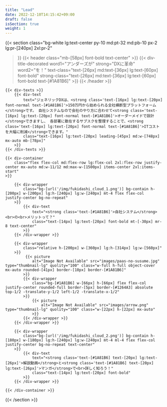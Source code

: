 ```yaml
---
title: "Lead"
date: 2022-12-10T14:15:42+09:00
draft: false
isSection: true
weight: 1
---
```


{{< section
    class="bg-white lg:text-center py-10 md:pt-32 md:pb-10 px-2 lg:pr-[240px] 2xl:pr-2"
>}}
    {{< header
        class="mb-[58px] font-bold text-center"
    >}}
        {{< div-title-decorated
            word1="アンダーズが"
            strong="DXに革命"
            word2="を！"
            text-class="text-[26px] md:text-[36px] lg:text-[60px] font-bold"
            strong-class="text-[26px] md:text-[36px] lg:text-[60px] font-bold text-[#1A81B6]"
        >}}
    {{< /header >}}

    {{< div-texts >}}
        {{< div-text
            text="ジェネリックDXは、<strong class='text-[16px] lg:text-[20px] font-normal text-[#1A81B6]'>150万円から始められる全社横断型プラットフォーム</strong>です。 自社システムなので会社のやり方に合わせて<strong class='text-[16px] lg:text-[20px] font-normal text-[#1A81B6]'>オーダーメイドで設計</strong>できますし、 各部署に散在するサブスクを整理することで、<strong class='text-[16px] lg:text-[20px] font-normal text-[#1A81B6]'>ITコストを大幅に削減</strong>できます。"
            class="text-[16px] lg:text-[20px] leading-[45px] md:w-[748px] mx-auto mb-[78px]"
        >}}
    {{< /div-texts >}}

    {{< div-container
        class="flex flex-col md:flex-row lg:flex-col 2xl:flex-row justify-center mx-auto md:w-11/12 md:max-w-[1500px] items-center 2xl:items-start"
    >}}

        {{< div-wrapper
            class="bg-[url('/img/fukidashi_cloud_1.png')] bg-contain h-[200px] w-[200px] lg:h-[240px] lg:w-[240px] mt-4 flex flex-col justify-center bg-no-repeat"
        >}}
            {{< div-text
                text="<strong class='text-[#1A81B6]'>自社システム</strong><br>の<br>メリットって？"
                class="text-[14px] lg:text-[20px] font-bold mt-[-30px] mr-8 text-center"
            >}}
        {{< /div-wrapper >}}

        {{< div-wrapper
            class="relative h-[200px] w-[360px] lg:h-[314px] lg:w-[560px]"
        >}}
             {{< picture
                alt="Image Not Available" src="images/paas-no-susume.jpg" type="thumbnail-lg" quolity="100" class="w-full h-full object-cover mx-auto rounded-[41px] border-[10px] border-[#1A81B6]"
            >}}
            {{< div-wrapper
                class="bg-[#1A81B6] w-[66px] h-[66px] flex flex-col justify-center rounded-full border-[5px] border-[#1264A3] absolute top-1/2 -translate-y-1/2 left-1/2 -translate-x-1/2"
            >}}
                {{< picture
                    alt="Image Not Available" src="images/arrow.png" type="thumbnail-lg" quolity="100" class="w-[22px] h-[22px] mx-auto"
                >}}
            {{< /div-wrapper >}}
        {{< /div-wrapper >}}

        {{< div-wrapper
            class="bg-[url('/img/fukidashi_cloud_2.png')] bg-contain h-[180px] w-[180px] lg:h-[240px] lg:w-[240px] mt-4 ml-4 flex flex-col justify-center bg-no-repeat text-center"
        >}}
            {{< div-text
                text="<strong class='text-[#1A81B6] text-[20px] lg:text-[26px]'>解説動画</strong>と<strong class='text-[#1A81B6] text-[20px] lg:text-[26px]'>マンガ</strong>で<br>詳しく知ろう！"
                class="text-[14px] lg:text-[20px] font-bold"
            >}}
        {{< /div-wrapper >}}

    {{< /div-container >}}
{{< /section >}}
